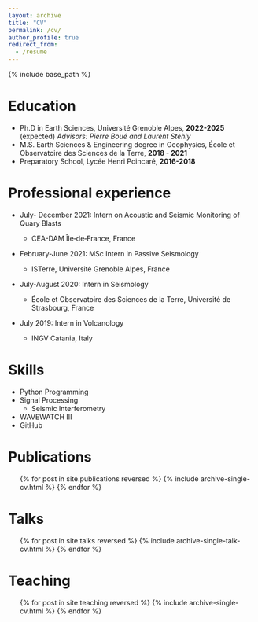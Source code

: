 ```yaml
---
layout: archive
title: "CV"
permalink: /cv/
author_profile: true
redirect_from:
  - /resume
---
```


{% include base_path %}

Education
======
* Ph.D in Earth Sciences, Université Grenoble Alpes, **2022-2025** (expected) *Advisors: Pierre Boué and Laurent Stehly*
* M.S. Earth Sciences & Engineering degree in Geophysics, École et Observatoire des Sciences de la Terre, **2018 - 2021**
* Preparatory School, Lycée Henri Poincaré, **2016-2018**

Professional experience
======
* July- December 2021: Intern on Acoustic and Seismic Monitoring of Quary Blasts
  * CEA-DAM Île‐de‐France, France

* February-June 2021: MSc Intern in Passive Seismology
  * ISTerre, Université Grenoble Alpes, France

* July-August 2020: Intern in Seismology
  * École et Observatoire des Sciences de la Terre, Université de Strasbourg, France

* July 2019: Intern in Volcanology
  * INGV Catania, Italy
  
Skills
======
* Python Programming
* Signal Processing
  * Seismic Interferometry
* WAVEWATCH III
* GitHub


Publications
======
  <ul>{% for post in site.publications reversed %}
    {% include archive-single-cv.html %}
  {% endfor %}</ul>
  
Talks
======
  <ul>{% for post in site.talks reversed %}
    {% include archive-single-talk-cv.html  %}
  {% endfor %}</ul>
  
Teaching
======
  <ul>{% for post in site.teaching reversed %}
    {% include archive-single-cv.html %}
  {% endfor %}</ul>